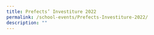 ```yaml
---
title: Prefects’ Investiture 2022
permalink: /school-events/Prefects-Investiture-2022/
description: ""
---
```

